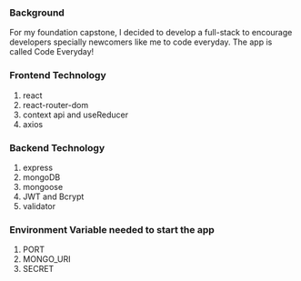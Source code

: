 ### Background

For my foundation capstone, I decided to develop a full-stack to encourage developers specially newcomers like me to code everyday. The app is called Code Everyday!

### Frontend Technology

1. react
2. react-router-dom
3. context api and useReducer
4. axios

### Backend Technology

1. express
2. mongoDB
3. mongoose
4. JWT and Bcrypt
5. validator

### Environment Variable needed to start the app

1. PORT
2. MONGO_URI
3. SECRET
